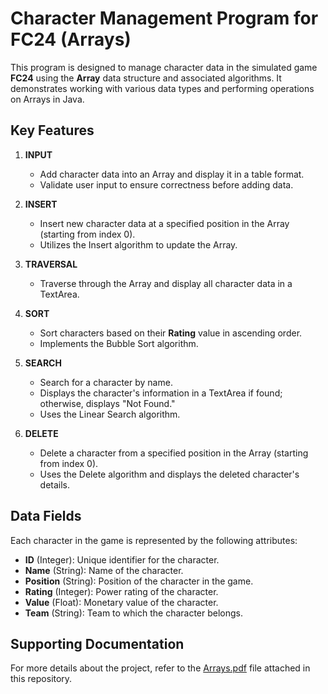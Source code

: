 # Character Management Program for FC24 (Arrays)

This program is designed to manage character data in the simulated game **FC24** using the **Array** data structure and associated algorithms. It demonstrates working with various data types and performing operations on Arrays in Java.

## Key Features
1. **INPUT**  
   - Add character data into an Array and display it in a table format.
   - Validate user input to ensure correctness before adding data.

2. **INSERT**  
   - Insert new character data at a specified position in the Array (starting from index 0).
   - Utilizes the Insert algorithm to update the Array.

3. **TRAVERSAL**  
   - Traverse through the Array and display all character data in a TextArea.

4. **SORT**  
   - Sort characters based on their **Rating** value in ascending order.
   - Implements the Bubble Sort algorithm.

5. **SEARCH**  
   - Search for a character by name.
   - Displays the character's information in a TextArea if found; otherwise, displays "Not Found."
   - Uses the Linear Search algorithm.

6. **DELETE**  
   - Delete a character from a specified position in the Array (starting from index 0).
   - Uses the Delete algorithm and displays the deleted character's details.

## Data Fields
Each character in the game is represented by the following attributes:
- **ID** (Integer): Unique identifier for the character.
- **Name** (String): Name of the character.
- **Position** (String): Position of the character in the game.
- **Rating** (Integer): Power rating of the character.
- **Value** (Float): Monetary value of the character.
- **Team** (String): Team to which the character belongs.

## Supporting Documentation
For more details about the project, refer to the [Arrays.pdf](./Arrays.pdf) file attached in this repository.
